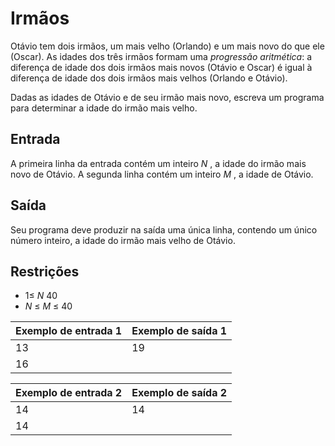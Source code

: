 # Irmãos
Otávio tem dois irmãos, um mais velho (Orlando) e um mais novo do que ele (Oscar). As idades
dos três irmãos formam uma *progressão aritmética*: a diferença de idade dos dois irmãos mais novos
(Otávio e Oscar) é igual à diferença de idade dos dois irmãos mais velhos (Orlando e Otávio).  

Dadas as idades de Otávio e de seu irmão mais novo, escreva um programa para determinar a idade
do irmão mais velho.
## Entrada
A primeira linha da entrada contém um inteiro *N* , a idade do irmão mais novo de Otávio. A segunda
linha contém um inteiro *M* , a idade de Otávio.
## Saída
Seu programa deve produzir na saída uma única linha, contendo um único número inteiro, a idade
do irmão mais velho de Otávio.
## Restrições
- 1≤ *N* 40
- *N* ≤ *M* ≤ 40  

| Exemplo de entrada 1 | Exemplo de saída 1 |
| -------------------- | ------------------ |
| 13                   | 19                 |
| 16                   |                    |

| Exemplo de entrada 2 | Exemplo de saída 2 |
| -------------------- | ------------------ |
| 14                   | 14                 |
| 14                   |                    |

